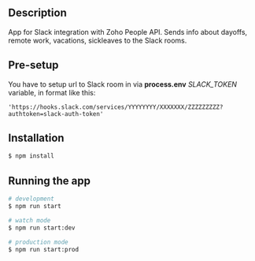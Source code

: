 
## Description
App for Slack integration with Zoho People API. Sends info about dayoffs, remote work, vacations, sickleaves to the Slack rooms.

## Pre-setup
You have to setup url to Slack room in via **process.env** *SLACK_TOKEN* variable, in format like this: 
```code
'https://hooks.slack.com/services/YYYYYYYY/XXXXXXX/ZZZZZZZZZ?authtoken=slack-auth-token'
``` 

## Installation

```bash
$ npm install
```

## Running the app

```bash
# development
$ npm run start

# watch mode
$ npm run start:dev

# production mode
$ npm run start:prod
```
